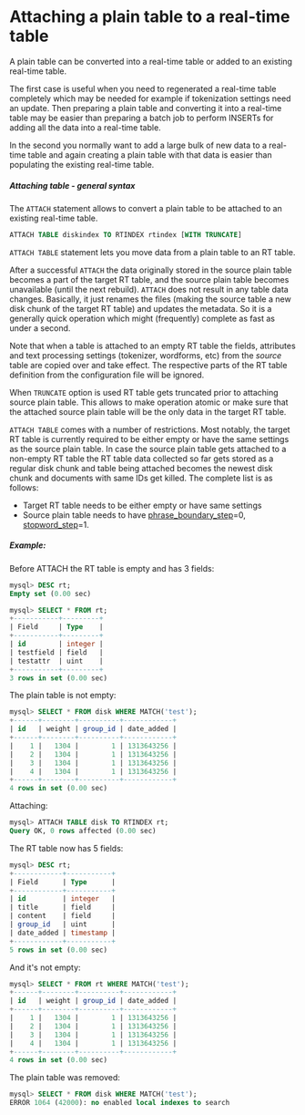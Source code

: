 # Attaching a plain table to a real-time table

<!-- example Example_1 -->

A plain table can be converted into a real-time table or added to an existing real-time table.

The first case is useful when you need to regenerated a real-time table completely which may be needed for example if tokenization settings need an update. Then preparing a plain table and converting it into a real-time table may be easier than preparing a batch job to perform INSERTs for adding all the data into a real-time table.

In the second you normally want to add a large bulk of new data to a real-time table and again creating a plain table with that data is easier than populating the existing real-time table.

##### Attaching table - general syntax
The `ATTACH` statement allows to convert a plain table to be attached to an existing real-time table.

```sql
ATTACH TABLE diskindex TO RTINDEX rtindex [WITH TRUNCATE]
```

`ATTACH TABLE` statement lets you move data from a plain table to an RT table.

After a successful `ATTACH` the data originally stored in the source plain table becomes a part of the target RT table, and the source plain table becomes unavailable (until the next rebuild). `ATTACH` does not result in any table data changes. Basically, it just renames the files (making the source table a new disk chunk of the target RT table) and updates the metadata. So it is a generally quick operation which might (frequently) complete as fast as under a second.

Note that when a table is attached to an empty RT table the fields, attributes and text processing settings (tokenizer, wordforms, etc) from the *source* table are copied over and take effect. The respective parts of the RT table definition from the configuration file will be ignored.

When `TRUNCATE` option is used RT table gets truncated prior to attaching source plain table. This allows to make operation atomic or make sure that the attached source plain table will be the only data in the target RT table.

`ATTACH TABLE` comes with a number of restrictions. Most notably, the target RT table is currently required to be either empty or have the same settings as the source plain table. In case the source plain table gets attached to a non-empty RT table the RT table data collected so far gets stored as a regular disk chunk and table being attached becomes the newest disk chunk and documents with same IDs get killed. The complete list is as follows:
* Target RT table needs to be either empty or have same settings
* Source plain table needs to have [phrase_boundary_step](../../Creating_an_index/NLP_and_tokenization/Low-level_tokenization.md#phrase_boundary_step)=0, [stopword_step](../../Creating_an_index/NLP_and_tokenization/Ignoring_stop-words.md#stopword_step)=1.


<!-- intro -->
##### Example:

<!-- request Example -->
Before ATTACH the RT table is empty and has 3 fields:

```sql
mysql> DESC rt;
Empty set (0.00 sec)

mysql> SELECT * FROM rt;
+-----------+---------+
| Field     | Type    |
+-----------+---------+
| id        | integer |
| testfield | field   |
| testattr  | uint    |
+-----------+---------+
3 rows in set (0.00 sec)
```

The plain table is not empty:

```sql
mysql> SELECT * FROM disk WHERE MATCH('test');
+------+--------+----------+------------+
| id   | weight | group_id | date_added |
+------+--------+----------+------------+
|    1 |   1304 |        1 | 1313643256 |
|    2 |   1304 |        1 | 1313643256 |
|    3 |   1304 |        1 | 1313643256 |
|    4 |   1304 |        1 | 1313643256 |
+------+--------+----------+------------+
4 rows in set (0.00 sec)
```

Attaching:
```sql
mysql> ATTACH TABLE disk TO RTINDEX rt;
Query OK, 0 rows affected (0.00 sec)
```

The RT table now has 5 fields:

```sql
mysql> DESC rt;
+------------+-----------+
| Field      | Type      |
+------------+-----------+
| id         | integer   |
| title      | field     |
| content    | field     |
| group_id   | uint      |
| date_added | timestamp |
+------------+-----------+
5 rows in set (0.00 sec)
```

And it's not empty:

```sql
mysql> SELECT * FROM rt WHERE MATCH('test');
+------+--------+----------+------------+
| id   | weight | group_id | date_added |
+------+--------+----------+------------+
|    1 |   1304 |        1 | 1313643256 |
|    2 |   1304 |        1 | 1313643256 |
|    3 |   1304 |        1 | 1313643256 |
|    4 |   1304 |        1 | 1313643256 |
+------+--------+----------+------------+
4 rows in set (0.00 sec)
```

The plain table was removed:

```sql
mysql> SELECT * FROM disk WHERE MATCH('test');
ERROR 1064 (42000): no enabled local indexes to search
```
<!-- end -->
